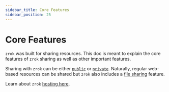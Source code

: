 ```yaml
---
sidebar_title: Core Features
sidebar_position: 25
---
```

# Core Features

`zrok` was built for sharing resources. This doc is meant to explain the core features of `zrok` sharing
as well as other important features.

Sharing with `zrok` can be either [`public`](./sharing-public.md) or [`private`](./sharing-private.md).
Naturally, regular web-based resources can be shared but `zrok` also includes a [file sharing](./files.md) feature.

Learn about `zrok` [hosting here](./hosting.md). 